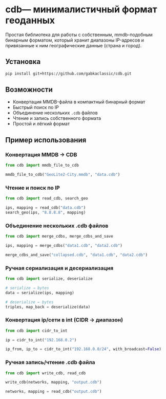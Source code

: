 
# cdb— минималистичный формат геоданных

Простая библиотека для работы с собственным, mmdb-подобным бинарным форматом, который хранит диапазоны IP-адресов и привязанные к ним географические данные (страна и город). 

## Установка
```bash
pip install git+https://github.com/gabkaclassic/cdb.git
```

## Возможности

- Конвертация MMDB-файла в компактный бинарный формат
- Быстрый поиск по IP
- Объединение нескольких `.cdb` файлов
- Чтение и запись собственного формата
- Простой и лёгкий формат

## Пример использования

### Конвертация MMDB → CDB


```python
from cdb import mmdb_file_to_cdb

mmdb_file_to_cdb("GeoLite2-City.mmdb", "data.cdb")
```
### Чтение и поиск по IP
```python
from cdb import read_cdb, search_geo

ips, mapping = read_cdb("data.cdb")
search_geo(ips, "8.8.8.8", mapping)
```
### Объединение нескольких .cdb файлов

```python
from cdb import merge_cdbs, merge_cdbs_and_save

ips, mapping = merge_cdbs("data1.cdb", "data2.cdb")

merge_cdbs_and_save("collapsed.cdb", "data1.cdb", "data2.cdb")
```
### Ручная сериализация и десериализация
```python
from cdb import serialize, deserialize

# serialize → bytes
data = serialize(ips, mapping)

# deserialize ← bytes
triples, map_back = deserialize(data)

```
### Конвертация ip/сети в int (CIDR → диапазон)

```python
from cdb import cidr_to_int

ip = cidr_to_int("192.168.0.2")

ip_from, ip_to = cidr_to_int("192.168.0.0/24", with_broadcast=False)
```
### Ручная запись/чтение .cdb файла

```python
from cdb import write_cdb, read_cdb

write_cdb(networks, mapping, "output.cdb")

networks, mapping = read_cdb("output.cdb")
```